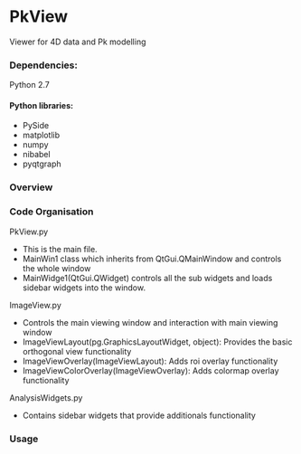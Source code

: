 PkView
======

Viewer for 4D data and Pk modelling


### Dependencies:
Python 2.7

#### Python libraries:

- PySide
- matplotlib
- numpy 
- nibabel
- pyqtgraph


### Overview

### Code Organisation

PkView.py
- This is the main file. 
- MainWin1 class which inherits from QtGui.QMainWindow and controls the whole window
- MainWidge1(QtGui.QWidget) controls all the sub widgets and loads sidebar widgets into the window. 

ImageView.py
- Controls the main viewing window and interaction with main viewing window
- ImageViewLayout(pg.GraphicsLayoutWidget, object): Provides the basic orthogonal view functionality
- ImageViewOverlay(ImageViewLayout): Adds roi overlay functionality
- ImageViewColorOverlay(ImageViewOverlay): Adds colormap overlay functionality

AnalysisWidgets.py
- Contains sidebar widgets that provide additionals functionality

### Usage






